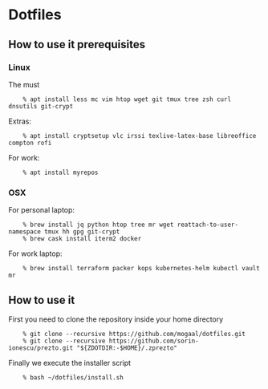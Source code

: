 # Dotfiles

## How to use it prerequisites

### Linux

The must 

```
    % apt install less mc vim htop wget git tmux tree zsh curl dnsutils git-crypt
```

Extras:

```
    % apt install cryptsetup vlc irssi texlive-latex-base libreoffice compton rofi 
```

For work:

```
    % apt install myrepos 
```

### OSX

For personal laptop:

```
    % brew install jq python htop tree mr wget reattach-to-user-namespace tmux hh gpg git-crypt
    % brew cask install iterm2 docker
```

For work laptop:

```
    % brew install terraform packer kops kubernetes-helm kubectl vault mr
```

## How to use it

First you need to clone the repository inside your home directory 

```
    % git clone --recursive https://github.com/mogaal/dotfiles.git
    % git clone --recursive https://github.com/sorin-ionescu/prezto.git "${ZDOTDIR:-$HOME}/.zprezto"
```

Finally we execute the installer script

```
    % bash ~/dotfiles/install.sh
```
